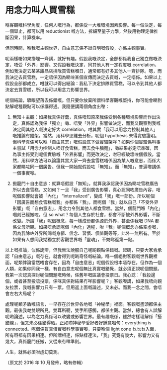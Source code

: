 # 用念力叫人買雪糕

喺客觀嘅科學角度，任何人嘅行為，都係受一大堆環境因素影響。每一個決定，每一個舉止，都可以用 reductionist 嘅方法，拆細至量子力學，然後用物理定律推斷因果，計算機率。

但同時間，喺我嘅主觀世界，自由意志係不證自明嘅假設，亦係主觀事實。

呢兩樣嘢如果撈埋一齊講，就好有趣。假設我嘅決定，全部都係我自己獨立做嘅決定，唔受「外界」影響。又假設我嘅決定，同其他人有一定程度嘅 correlation，例如我決定去某某甜品店排隊買雪糕嗰日，通常都有好多其他人一齊排隊。嗯，而我決定去買雪糕，一定唔係因為睇咗某個宣傳而決定去買嘅，一定唔係。如果以上假設全部都成立，咁就可以得出結論：我私下決定排隊買雪糕，可以令到其他人都決定去買雪糕，所以我可以用念力影響世界。


呢個結論，驟眼望落去係錯嘅。但只要你放棄所謂科學客觀嘅堅持，你可能會睇到點解呢種觀點可以係講得通。我隨便講兩個角度出嚟：

1. 無知＋主觀：如果我真係好蠢，真係唔知原來我係受到各種環境影響而作出決定，真係認為我係「獨立」噉、唔受「外界」影響做決定，而我又觀察到我嘅決定同其他人嘅決定好大 correlation，咁其實「我可以用念力控制其他人」嘅推論冇錯架。當然，用科學思維去分析，呢個 hypothesis 未得實驗證明。但科學真係可以喺「自由意志」嘅假設底下做實驗架咩？如果你個實驗係叫事主嘗試「用念力控制人唔好食雪糕，而去食牛腩麵」，噉結果必定唔準確，因為事主係受到呢個實驗嘅「外界影響」而更改決定，咁已經破壞咗個假設。當然，用科學方法可以論證其實大家一齊去食雪糕唔係因為某人嘅意志，而係大家都睇咗同一個廣告。但我一開始就假設咗「無知」。而「無知」，普遍嚟講係一個事實嚟。

2. 搬龍門＋自由意志：就算唔假設「無知」，就算我承認我係因為睇咗雪糕廣告所以去食雪糕，又如何？一旦「我」受到廣告影響，真心認同咗廣告內容，咁呢個影響就會被「內化」 “internalized”，變成「我」嘅一部份。所以呢個「因廣告而想食雪糕嘅我」亦都係「我」，而呢個「我」就以自己「不受外界影響」嘅「自由意志」，用念力令到其他人都食雪糕。當然，個龍門喺「內化」嗰刻已經搬咗。但 so what？每個人生存於社會，都會不斷被外界影響，不斷改變。所謂「我」呢個概念，每一樣成份都係源於外界，甚至係我嘅 DNA 都係父母所賜。如果唔承認呢個「內化」過程，咁「我」呢個概念亦係空虛嘅，因為我除咗外界所賜嘅身軀、信念、習慣、價值觀等等，此外一無所有。至於如果有人想同我拗獨立於客觀世界嘅「靈魂」，不妨睇返第一點。

以上嘅推論，似係詭辯，但我無法說服自己呢啲觀點係錯嘅。起碼，只要大家肯承認「自由意志」嘅存在，就會得到呢啲奇怪嘅結論。喺一個絕對客觀嘅世界觀裡面，呢類悖論當然唔會存在，因為「自由意志」呢個假設根本唔存在。但作為一個人類，如果你同我一樣，有自由意志呢個無比真實嘅錯覺，就必須正視呢個問題。我第一次認真探討呢個問題嘅時候，係舊年嘅區議會投票日。我心諗：「我投邊個，或者甚至投唔投票，係咪真係對結果冇咩影響呢？」客觀嚟講，如果我唔向親友拉票，我嘅影響力只有一票。但用返上面嘅論述，又未必。而我一念之間，會唔會左右大局呢？

處理呢類矛盾嘅語言，一早存在於世界各地嘅「神秘學」裡面。客觀嘅盡頭都係主觀。最後我哋雙眼所見，雙耳所聽，雙手所感觸，都係主觀。當然，總會有人誤解呢啲論述，以為念力真係可以改變或影響世界。最有趣嘅係，雖然咁樣理解係「搭錯線」，但又未必係錯得晒。正如啲神秘學愛好者好鍾意嗰句：everything is connected。呢個係貨真價實嘅科學事實嚟，只要喺個 light cone 乜乜乜入面，所有嘢都有因果相連。但所謂相連，係點樣連法，「我」究竟有幾大，影響力又有幾大，真係龍門任搬，又從來冇咩準則。

人生，就係必須咁虛幻莫測。

（原文於 2016 年 10 月發佈，略有修輯）

